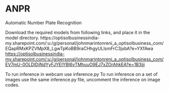 # ANPR
Automatic Number Plate Recognition

Download the required models from following links, and place it in the model directory.
 https://optisolbusinessindia-                      my.sharepoint.com/:u:/g/personal/johnmarintonreni_a_optisolbusiness_com/EQapRMxKPZVMpX8_LgwTpKoBB9raCHhgyULlsmFrC3jxbA?e=YXfAwa
 https://optisolbusinessindia-my.sharepoint.com/:u:/g/personal/johnmarintonreni_a_optisolbusiness_com/EV7mU-0OLDlDjNdYyFJYEIYBI6vTMhuuO9EJ7xZOrAhkEA?e=1B3jji
 
 To run inference in webcam use inference.py
 To run inference on a set of images use the same inference.py file, uncomment the inference on image codes.
